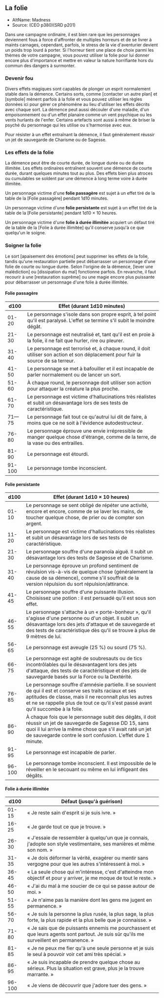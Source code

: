 
<Items>

## La folie

- AltName: Madness
- Source: <Source>(CEO p380)(SRD p201)</Source>

Dans une campagne ordinaire, il est bien rare que les personnages deviennent fous à force d'affronter de multiples horreurs et de se livrer à maints carnages, cependant, parfois, le stress de la vie d'aventurier devient un poids trop lourd à porter. Si l'horreur tient une place de choix parmi les thèmes de votre campagne, vous pouvez utiliser la folie pour lui donner encore plus d'importance et mettre en valeur la nature horrifiante hors du commun des dangers à surmonter.

</Generic>

<Generic>

### Devenir fou

Divers effets magiques sont capables de plonger un esprit normalement stable dans la démence. Certains sorts, comme [contacter un autre plan] et [symbole] mènent parfois à la folie et vous pouvez utiliser les règles données ici pour gérer ce phénomène au lieu d'utiliser les effets décrits avec chaque sort. La démence peut aussi découler d'une maladie, d'un empoisonnement ou d'un effet planaire comme un vent psychique ou les vents hurlants de l'enfer. Certains artefacts sont aussi à même de briser la psyché du personnage qui les utilise ou s'harmonise avec eux.

Pour résister à un effet entraînant la démence, il faut généralement réussir un jet de sauvegarde de Charisme ou de Sagesse.

</Generic>

<Generic>

### Les effets de la folie

La démence peut être de courte durée, de longue durée ou de durée illimitée. Les effets ordinaires entraînent souvent une démence de courte durée, durant quelques minutes tout au plus. Des effets bien plus atroces ou cumulables se soldent par une démence à long terme voire à durée illimitée.

Un personnage victime d'une **folie passagère** est sujet à un effet tiré de la table de la [Folie passagère] pendant 1d10 minutes.

Un personnage victime d'une **folie persistante** est sujet à un effet tiré de la table de la [Folie persistante] pendant 1d10 × 10 heures.

Un personnage victime d'une **folie à durée illimitée** acquiert un défaut tiré de la table de la [Folie à durée illimitée] qu'il conserve jusqu'à ce que quelqu'un le soigne.

</Generic>

<Generic>

### Soigner la folie

Le sort [apaisement des émotions] peut supprimer les effets de la folie, tandis qu'une restauration partielle peut débarrasser un personnage d'une folie de courte ou longue durée. Selon l'origine de la démence, [lever une malédiction] ou [dissipation du mal] fonctionne parfois. En revanche, il faut recourir à une [restauration suprême] ou une magie encore plus puissante pour débarrasser un personnage d'une folie à durée illimitée.



</Generic>

<Generic>

#### Folie passagère

|d100|Effet (durant 1d10 minutes)|
|---|---|
|01-20|Le personnage s'isole dans son propre esprit, à tel point qu'il est paralysé. L'effet se termine s'il subit le moindre dégât.|
|21-30|Le personnage est neutralisé et, tant qu'il est en proie à la folie, il ne fait que hurler, rire ou pleurer.|
|31-40|Le personnage est terrorisé et, à chaque round, il doit utiliser son action et son déplacement pour fuir la source de sa terreur.|
|41-50|Le personnage se met à bafouiller et il est incapable de parler normalement ou de lancer un sort.|
|51-60|À chaque round, le personnage doit utiliser son action pour attaquer la créature la plus proche.|
|61-70|Le personnage est victime d'hallucinations très réalistes et subit un désavantage lors de ses tests de caractéristique.|
|71—75|Le personnage fait tout ce qu'autrui lui dit de faire, à moins que ce ne soit à l'évidence autodestructeur.|
|76-80|Le personnage éprouve une envie irrépressible de manger quelque chose d'étrange, comme de la terre, de la vase ou des entrailles.|
|81-90|Le personnage est étourdi.|
|91-100|Le personnage tombe inconscient.|


</Generic>

<Generic>

#### Folie persistante

|d100|Effet (durant 1d10 × 10 heures)|
|---|---|
|01-10|Le personnage se sent obligé de répéter une activité, encore et encore, comme de se laver les mains, de toucher quelque chose, de prier ou de compter son argent.|
|11-20|Le personnage est victime d'hallucinations très réalistes et subit un désavantage lors de ses tests de caractéristique.|
|21-30|Le personnage souffre d'une paranoïa aiguë. Il subit un désavantage lors des tests de Sagesse et de Charisme.|
|31-40|Le personnage éprouve un profond sentiment de révulsion vis-à-vis de quelque chose (généralement la cause de sa démence), comme s'il souffrait de la version répulsion du sort répulsion/attirance.|
|41-45|Le personnage souffre d'une puissante illusion. Choisissez une potion : il est persuadé qu'il est sous son effet.|
|46-55|Le personnage s'attache à un « porte-bonheur », qu'il s'agisse d'une personne ou d'un objet. Il subit un désavantage lors des jets d'attaque et de sauvegarde et des tests de caractéristique dès qu'il se trouve à plus de 9 mètres de lui.|
|56-65|Le personnage est aveugle (25 %) ou sourd (75 %).|
|66-75|Le personnage est agité de soubresauts ou de tics incontrôlables qui le désavantagent lors des jets d'attaque, des tests de caractéristique et des jets de sauvegarde basés sur la Force ou la Dextérité.|
|76-85|Le personnage souffre d'amnésie partielle. Il se souvient de qui il est et conserve ses traits raciaux et ses aptitudes de classe, mais il ne reconnaît plus les autres et ne se rappelle plus de tout ce qu'il s'est passé avant qu'il succombe à la folie.|
|86-90|À chaque fois que le personnage subit des dégâts, il doit réussir un jet de sauvegarde de Sagesse DD 15, sans quoi il lui arrive la même chose que s'il avait raté un jet de sauvegarde contre le sort confusion. L'effet dure 1 minute.|
|91-95|Le personnage est incapable de parler.|
|96-100|Le personnage tombe inconscient. Il est impossible de le réveiller en le secouant ou même en lui infligeant des dégâts.|


</Generic>

<Generic>

#### Folie à durée illimitée

|d100|Défaut (jusqu'à guérison)|
|---|---|
|01-15|« Je reste sain d'esprit si je suis ivre. »|
|16-25|« Je garde tout ce que je trouve. »|
|26-30|« J'essaie de ressembler à quelqu'un que je connais, j'adopte son style vestimentaire, ses manières et même son nom. »|
|31-35|« Je dois déformer la vérité, exagérer ou mentir sans vergogne pour que les autres s'intéressent à moi. »|
|36-45|« La seule chose qui m'intéresse, c'est d'atteindre mon objectif et pour y arriver, je me moque de tout le reste. »|
|46-50|« J'ai du mal à me soucier de ce qui se passe autour de moi. »|
|51-55|« Je n'aime pas la manière dont les gens me jugent en permanence. »|
|56-70|« Je suis la personne la plus rusée, la plus sage, la plus forte, la plus rapide et la plus belle que je connaisse. »|
|71-80|« Je sais que de puissants ennemis me pourchassent et que leurs agents sont partout. Je suis sûr qu'ils me surveillent en permanence. »|
|81-85|« Je ne peux me fier qu'à une seule personne et je suis le seul à pouvoir voir cet ami très spécial. »|
|86-95|« Je suis incapable de prendre quelque chose au sérieux. Plus la situation est grave, plus je la trouve marrante. »|
|96-100|« Je viens de découvrir que j'adore tuer des gens. »|



